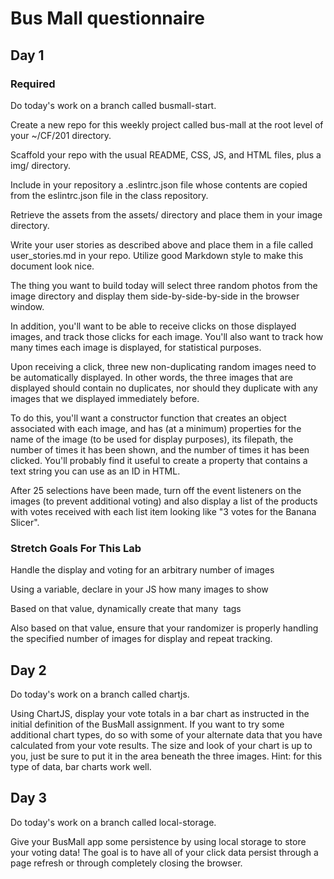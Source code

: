 # Bus Mall questionnaire

## Day 1

### Required

Do today's work on a branch called busmall-start.

Create a new repo for this weekly project called bus-mall at the root level of your ~/CF/201 directory.

Scaffold your repo with the usual README, CSS, JS, and HTML files, plus a img/ directory.

Include in your repository a .eslintrc.json file whose contents are copied from the eslintrc.json file in the class repository.

Retrieve the assets from the assets/ directory and place them in your image directory.

Write your user stories as described above and place them in a file called user_stories.md in your repo. Utilize good Markdown style to make this document look nice.

The thing you want to build today will select three random photos from the image directory and display them side-by-side-by-side in the browser window.

In addition, you'll want to be able to receive clicks on those displayed images, and track those clicks for each image. You'll also want to track how many times each image is displayed, for statistical purposes.

Upon receiving a click, three new non-duplicating random images need to be automatically displayed. In other words, the three images that are displayed should contain no duplicates, nor should they duplicate with any images that we displayed immediately before.

To do this, you'll want a constructor function that creates an object associated with each image, and has (at a minimum) properties for the name of the image (to be used for display purposes), its filepath, the number of times it has been shown, and the number of times it has been clicked. You'll probably find it useful to create a property that contains a text string you can use as an ID in HTML.

After 25 selections have been made, turn off the event listeners on the images (to prevent additional voting) and also display a list of the products with votes received with each list item looking like "3 votes for the Banana Slicer".

### Stretch Goals For This Lab

Handle the display and voting for an arbitrary number of images

Using a variable, declare in your JS how many images to show

Based on that value, dynamically create that many <img> tags

Also based on that value, ensure that your randomizer is properly handling the specified number of images for display and repeat tracking.

## Day 2

Do today's work on a branch called chartjs.

Using ChartJS, display your vote totals in a bar chart as instructed in the initial definition of the BusMall assignment. If you want to try some additional chart types, do so with some of your alternate data that you have calculated from your vote results. The size and look of your chart is up to you, just be sure to put it in the area beneath the three images. Hint: for this type of data, bar charts work well.

## Day 3

Do today's work on a branch called local-storage.

Give your BusMall app some persistence by using local storage to store your voting data! The goal is to have all of your click data persist through a page refresh or through completely closing the browser.
